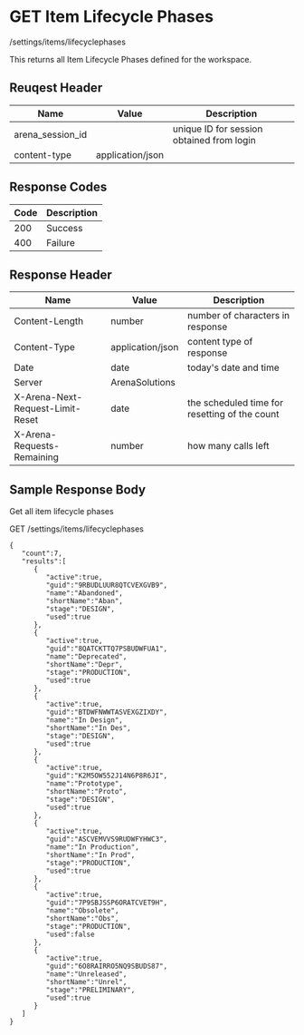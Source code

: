 # GET Item Lifecycle Phases
/settings/items/lifecyclephases

This returns all Item Lifecycle Phases defined for the workspace.

## Reuqest Header

| Name<br> | Value<br> | Description<br> |
|  --- |  --- |  --- | 
| arena_session_id<br> |   | unique ID for session obtained from login<br> |
| content-type<br> | application/json<br> |   |

## Response Codes

| Code<br> | Description<br> |
|  --- |  --- | 
| 200<br> | Success<br> |
| 400<br> | Failure<br> |

## Response Header

| Name<br> | Value<br> | Description<br> |
|  --- |  --- |  --- | 
| Content-Length<br> | number<br> | number of characters in response<br> |
| Content-Type<br> | application/json<br> | content type of response<br> |
| Date<br> | date<br> | today's date and time<br> |
| Server<br> | ArenaSolutions<br> |   |
| X-Arena-Next-Request-Limit-Reset<br> | date<br> | the scheduled time for resetting of the count<br> |
| X-Arena-Requests-Remaining<br> | number<br> | how many calls left<br> |

## Sample Response Body
Get all item lifecycle phases

GET /settings/items/lifecyclephases

```
{  
   "count":7,
   "results":[  
      {  
         "active":true,
         "guid":"9RBUDLUUR8QTCVEXGVB9",
         "name":"Abandoned",
         "shortName":"Aban",
         "stage":"DESIGN",
         "used":true
      },
      {  
         "active":true,
         "guid":"8QATCKTTQ7PSBUDWFUA1",
         "name":"Deprecated",
         "shortName":"Depr",
         "stage":"PRODUCTION",
         "used":true
      },
      {  
         "active":true,
         "guid":"BTDWFNWWTASVEXGZIXDY",
         "name":"In Design",
         "shortName":"In Des",
         "stage":"DESIGN",
         "used":true
      },
      {  
         "active":true,
         "guid":"K2M5OW552J14N6P8R6JI",
         "name":"Prototype",
         "shortName":"Proto",
         "stage":"DESIGN",
         "used":true
      },
      {  
         "active":true,
         "guid":"ASCVEMVVS9RUDWFYHWC3",
         "name":"In Production",
         "shortName":"In Prod",
         "stage":"PRODUCTION",
         "used":true
      },
      {  
         "active":true,
         "guid":"7P9SBJSSP6ORATCVET9H",
         "name":"Obsolete",
         "shortName":"Obs",
         "stage":"PRODUCTION",
         "used":false
      },
      {  
         "active":true,
         "guid":"6O8RAIRRO5NQ9SBUDS87",
         "name":"Unreleased",
         "shortName":"Unrel",
         "stage":"PRELIMINARY",
         "used":true
      }
   ]
}
```
